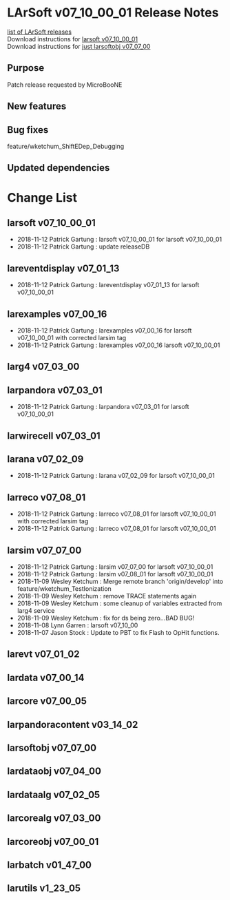 # LArSoft v07_10_00_01 Release Notes



[list of LArSoft releases](LArSoft_release_list)  
Download instructions for [larsoft v07_10_00_01](https://scisoft.fnal.gov/scisoft/bundles/larsoft/v07_10_00_01/larsoft-v07_10_00_01.html)  
Download instructions for [just larsoftobj v07_07_00](https://scisoft.fnal.gov/scisoft/bundles/larsoftobj/v07_07_00/larsoftobj-v07_07_00.html)

## Purpose

Patch release requested by MicroBooNE

## New features

## Bug fixes

feature/wketchum_ShiftEDep_Debugging

## Updated dependencies

# Change List

## larsoft v07_10_00_01

-   2018-11-12 Patrick Gartung : larsoft v07_10_00_01 for larsoft v07_10_00_01
-   2018-11-12 Patrick Gartung : update releaseDB

## lareventdisplay v07_01_13

-   2018-11-12 Patrick Gartung : lareventdisplay v07_01_13 for larsoft v07_10_00_01

## larexamples v07_00_16

-   2018-11-12 Patrick Gartung : larexamples v07_00_16 for larsoft v07_10_00_01 with corrected larsim tag
-   2018-11-12 Patrick Gartung : larexamples v07_00_16 larsoft v07_10_00_01

## larg4 v07_03_00

## larpandora v07_03_01

-   2018-11-12 Patrick Gartung : larpandora v07_03_01 for larsoft v07_10_00_01

## larwirecell v07_03_01

## larana v07_02_09

-   2018-11-12 Patrick Gartung : larana v07_02_09 for larsoft v07_10_00_01

## larreco v07_08_01

-   2018-11-12 Patrick Gartung : larreco v07_08_01 for larsoft v07_10_00_01 with corrected larsim tag
-   2018-11-12 Patrick Gartung : larreco v07_08_01 for larsoft v07_10_00_01

## larsim v07_07_00

-   2018-11-12 Patrick Gartung : larsim v07_07_00 for larsoft v07_10_00_01
-   2018-11-12 Patrick Gartung : larsim v07_08_01 for larsoft v07_10_00_01
-   2018-11-09 Wesley Ketchum : Merge remote branch 'origin/develop' into feature/wketchum_TestIonization
-   2018-11-09 Wesley Ketchum : remove TRACE statements again
-   2018-11-09 Wesley Ketchum : some cleanup of variables extracted from larg4 service
-   2018-11-09 Wesley Ketchum : fix for ds being zero…BAD BUG!
-   2018-11-08 Lynn Garren : larsoft v07_10_00
-   2018-11-07 Jason Stock : Update to PBT to fix Flash to OpHit functions.

## larevt v07_01_02

## lardata v07_00_14

## larcore v07_00_05

## larpandoracontent v03_14_02

## larsoftobj v07_07_00

## lardataobj v07_04_00

## lardataalg v07_02_05

## larcorealg v07_03_00

## larcoreobj v07_00_01

## larbatch v01_47_00

## larutils v1_23_05
